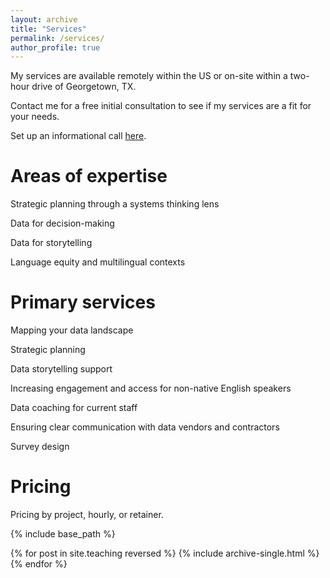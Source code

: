 ```yaml
---
layout: archive
title: "Services"
permalink: /services/
author_profile: true
---
```


My services are available remotely within the US or on-site within a two-hour drive of Georgetown, TX. 

Contact me for a free initial consultation to see if my services are a fit for your needs. 

Set up an informational call [here](https://cal.com/catherinebrockway).

# Areas of expertise

Strategic planning through a systems thinking lens

Data for decision-making

Data for storytelling

Language equity and multilingual contexts

# Primary services

Mapping your data landscape

Strategic planning

Data storytelling support

Increasing engagement and access for non-native English speakers

Data coaching for current staff

Ensuring clear communication with data vendors and contractors

Survey design

# Pricing

Pricing by project, hourly, or retainer. 



{% include base_path %}

{% for post in site.teaching reversed %}
  {% include archive-single.html %}
{% endfor %}
